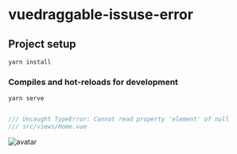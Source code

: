 <!--
 * @Author        : djkloop
 * @Date          : 2020-09-04 16:38:54
 * @LastEditors   : djkloop
 * @LastEditTime  : 2020-09-07 12:23:05
 * @Description   : 头部注释
 * @FilePath      : /vd/README.md
-->
# vuedraggable-issuse-error

## Project setup
```
yarn install
```

### Compiles and hot-reloads for development
```
yarn serve
```

```javascript

/// Uncaught TypeError: Cannot read property 'element' of null
/// src/views/Home.vue

```

![avatar](/issuse.gif)
